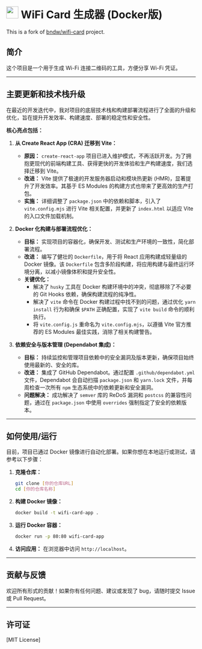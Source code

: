 # <img width="32px" src="./public/images/wifi.png"> WiFi Card 生成器 (Docker版)

This is a fork of [bndw/wifi-card](https://github.com/bndw/wifi-card) project.

## 简介
这个项目是一个用于生成 Wi-Fi 连接二维码的工具，方便分享 Wi-Fi 凭证。

---

## **主要更新和技术栈升级**

在最近的开发迭代中，我对项目的底层技术栈和构建部署流程进行了全面的升级和优化，旨在提升开发效率、构建速度、部署的稳定性和安全性。

**核心亮点包括：**

1.  **从 Create React App (CRA) 迁移到 Vite：**
    * **原因：** `create-react-app` 项目已进入维护模式，不再活跃开发。为了拥抱更现代的前端构建工具、获得更快的开发体验和生产构建速度，我们选择迁移到 Vite。
    * **改进：** Vite 提供了极速的开发服务器启动和模块热更新 (HMR)，显著提升了开发效率。其基于 ES Modules 的构建方式也带来了更高效的生产打包。
    * **实施：** 详细调整了 `package.json` 中的依赖和脚本，引入了 `vite.config.mjs` 进行 Vite 相关配置，并更新了 `index.html` 以适应 Vite 的入口文件加载机制。

2.  **Docker 化构建与部署流程优化：**
    * **目标：** 实现项目的容器化，确保开发、测试和生产环境的一致性，简化部署流程。
    * **改进：** 编写了健壮的 `Dockerfile`，用于将 React 应用构建成轻量级的 Docker 镜像。该 `Dockerfile` 包含多阶段构建，将应用构建与最终运行环境分离，以减小镜像体积和提升安全性。
    * **关键优化：**
        * 解决了 `husky` 工具在 Docker 构建环境中的冲突，彻底移除了不必要的 Git Hooks 依赖，确保构建流程的纯净性。
        * 解决了 `vite` 命令在 Docker 构建过程中找不到的问题，通过优化 `yarn install` 行为和确保 `$PATH` 正确配置，实现了 `vite build` 命令的顺利执行。
        * 将 `vite.config.js` 重命名为 `vite.config.mjs`，以遵循 Vite 官方推荐的 ES Modules 最佳实践，消除了相关构建警告。

3.  **依赖安全与版本管理 (Dependabot 集成)：**
    * **目标：** 持续监控和管理项目依赖中的安全漏洞及版本更新，确保项目始终使用最新的、安全的库。
    * **改进：** 集成了 GitHub Dependabot。通过配置 `.github/dependabot.yml` 文件，Dependabot 会自动扫描 `package.json` 和 `yarn.lock` 文件，并每周检查一次所有 `npm` 生态系统中的依赖更新和安全漏洞。
    * **问题解决：** 成功解决了 `semver` 库的 ReDoS 漏洞和 `postcss` 的兼容性问题，通过在 `package.json` 中使用 `overrides` 强制指定了安全的依赖版本。

---

## **如何使用/运行**

目前，项目已通过 Docker 镜像进行自动化部署。如果你想在本地运行或测试，请参考以下步骤：

1.  **克隆仓库：**
    ```bash
    git clone [你的仓库URL]
    cd [你的仓库名称]
    ```
2.  **构建 Docker 镜像：**
    ```bash
    docker build -t wifi-card-app .
    ```
3.  **运行 Docker 容器：**
    ```bash
    docker run -p 80:80 wifi-card-app
    ```
4.  **访问应用：** 在浏览器中访问 `http://localhost`。

---

## **贡献与反馈**

欢迎所有形式的贡献！如果你有任何问题、建议或发现了 bug，请随时提交 Issue 或 Pull Request。

---

## **许可证**

[MIT License]
